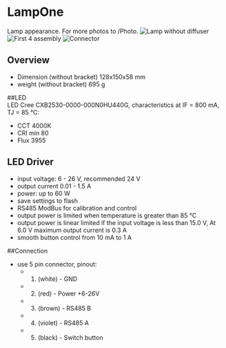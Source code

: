 # LampOne

Lamp appearance. For more photos to /Photo.
<img alt="Lamp without diffuser" src="Photo/IMG_0287.jpg">
<img alt="First 4 assembly" src="IMG_0288.jpg">
<img alt="Connector" src="Photo/IMG_0290.jpg">

## Overview
  - Dimension (without bracket) 128x150x58 mm  
  - weight (without bracket) 695 g

##LED  
LED Cree CXB2530-0000-000N0HU440G, characteristics at IF = 800 mA, TJ = 85 °C:  
  - CCT 4000K  
  - CRI min 80  
  - Flux 3955  

## LED Driver  
  - input voltage: 6 - 26 V, recommended 24 V  
  - output current 0.01 - 1.5 A
  - power: up to 60 W  
  - save settings to flash  
  - RS485 ModBus for calibration and control  
  - output power is limited when temperature is greater than 85 °C  
  - output power is linear limited if the input voltage is less than 15.0 V, At 6.0 V maximum output current is 0.3 A  
  - smooth button control from 10 mA to 1 A  

##Connection
  - use 5 pin connector, pinout:
    - 1. (white)  - GND
    - 2. (red)    - Power +6-26V
    - 3. (brown)  - RS485 B
    - 4. (violet) - RS485 A
    - 5. (black)  - Switch button
